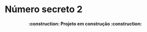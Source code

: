 # Número secreto 2

<h4 align="center"> 
    :construction:  Projeto em construção  :construction:
</h4>
